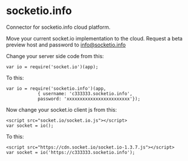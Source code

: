 # socketio.info
Connector for socketio.info cloud platform.

Move your current socket.io implementation to the cloud. Request a beta preview host and password to info@socketio.info


Change your server side code from this:

	var io = require('socket.io')(app);


To this:

	var io = require('socketio.info')(app,
				{ username: 'c333333.socketio.info', 
				password: 'xxxxxxxxxxxxxxxxxxxxxxxx'});
				
Now change your socket.io client js from this:

	<script src="socket.io/socket.io.js"></script>
	var socket = io();

To this:

	<script src="https://cdn.socket.io/socket.io-1.3.7.js"></script>
	var socket = io('https://c333333.socketio.info');
